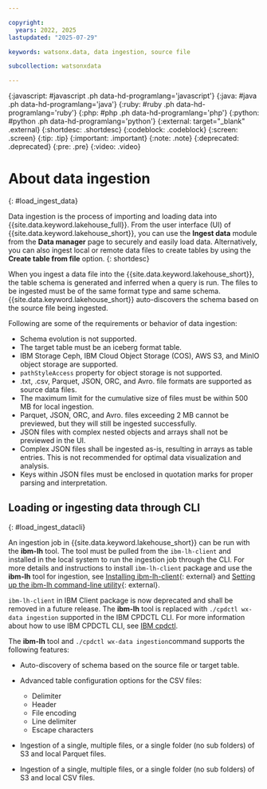 ```yaml
---

copyright:
  years: 2022, 2025
lastupdated: "2025-07-29"

keywords: watsonx.data, data ingestion, source file

subcollection: watsonxdata

---
```


{:javascript: #javascript .ph data-hd-programlang='javascript'}
{:java: #java .ph data-hd-programlang='java'}
{:ruby: #ruby .ph data-hd-programlang='ruby'}
{:php: #php .ph data-hd-programlang='php'}
{:python: #python .ph data-hd-programlang='python'}
{:external: target="_blank" .external}
{:shortdesc: .shortdesc}
{:codeblock: .codeblock}
{:screen: .screen}
{:tip: .tip}
{:important: .important}
{:note: .note}
{:deprecated: .deprecated}
{:pre: .pre}
{:video: .video}

# About data ingestion
{: #load_ingest_data}

Data ingestion is the process of importing and loading data into {{site.data.keyword.lakehouse_full}}. From the user interface (UI) of {{site.data.keyword.lakehouse_short}}, you can use the **Ingest data** module from the **Data manager** page to securely and easily load data. Alternatively, you can also ingest local or remote data files to create tables by using the **Create table from file** option.
{: shortdesc}

When you ingest a data file into the {{site.data.keyword.lakehouse_short}}, the table schema is generated and inferred when a query is run. The files to be ingested must be of the same format type and same schema. {{site.data.keyword.lakehouse_short}} auto-discovers the schema based on the source file being ingested.

Following are some of the requirements or behavior of data ingestion:

* Schema evolution is not supported.
* The target table must be an iceberg format table.
* IBM Storage Ceph, IBM Cloud Object Storage (COS), AWS S3, and MinIO object storage are supported.
* `pathStyleAccess` property for object storage is not supported.
* .txt, .csv, Parquet, JSON, ORC, and Avro. file formats are supported as source data files.
* The maximum limit for the cumulative size of files must be within 500 MB for local ingestion.
* Parquet, JSON, ORC, and Avro. files exceeding 2 MB cannot be previewed, but they will still be ingested successfully.
* JSON files with complex nested objects and arrays shall not be previewed in the UI.
* Complex JSON files shall be ingested as-is, resulting in arrays as table entries. This is not recommended for optimal data visualization and analysis.
* Keys within JSON files must be enclosed in quotation marks for proper parsing and interpretation.

## Loading or ingesting data through CLI
{: #load_ingest_datacli}

An ingestion job in {{site.data.keyword.lakehouse_short}} can be run with the **ibm-lh** tool. The tool must be pulled from the `ibm-lh-client` and installed in the local system to run the ingestion job through the CLI. For more details and instructions to install `ibm-lh-client` package and use the **ibm-lh** tool for ingestion, see [Installing ibm-lh-client](https://www.ibm.com/docs/en/watsonx/watsonxdata/2.1.x?topic=package-installing-lh-client){: external} and [Setting up the ibm-lh command-line utility](https://www.ibm.com/docs/en/watsonx/watsonxdata/2.1.x?topic=wlcp-establishing-connection-watsonxdata-using-lh-client-package-utilities){: external}.

`ibm-lh-client` in IBM Client package is now deprecated and shall be removed in a future release. The **ibm-lh** tool is replaced with `./cpdctl wx-data ingestion` supported in the IBM CPDCTL CLI. For more information about how to use IBM CPDCTL CLI, see [IBM cpdctl](/docs/watsonxdata?topic=watsonxdata-cpdctl_title).


The **ibm-lh** tool and `./cpdctl wx-data ingestion`command supports the following features:

- Auto-discovery of schema based on the source file or target table.
- Advanced table configuration options for the CSV files:

   * Delimiter
   * Header
   * File encoding
   * Line delimiter
   * Escape characters

- Ingestion of a single, multiple files, or a single folder (no sub folders) of S3 and local Parquet files.
- Ingestion of a single, multiple files, or a single folder (no sub folders) of S3 and local CSV files.
